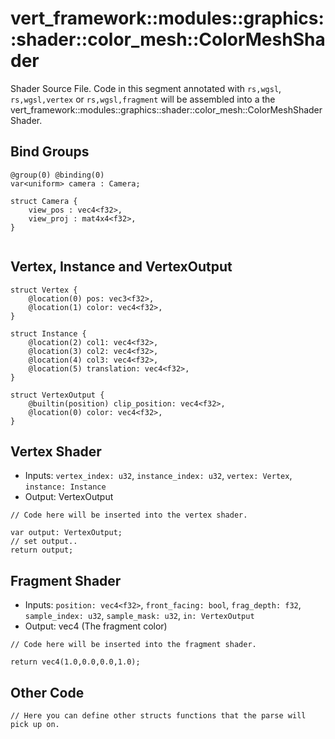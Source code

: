 # vert_framework::modules::graphics::shader::color_mesh::ColorMeshShader
Shader Source File. Code in this segment annotated with `rs,wgsl`, `rs,wgsl,vertex` or `rs,wgsl,fragment` will be assembled into a the vert_framework::modules::graphics::shader::color_mesh::ColorMeshShader Shader. 

## Bind Groups
```rs,wgsl,ignore
@group(0) @binding(0)
var<uniform> camera : Camera;

struct Camera {
    view_pos : vec4<f32>,
    view_proj : mat4x4<f32>,
}


``` 

## Vertex, Instance and VertexOutput   
```rs,wgsl,ignore
struct Vertex {
    @location(0) pos: vec3<f32>,
    @location(1) color: vec4<f32>,
}

struct Instance {
    @location(2) col1: vec4<f32>,
    @location(3) col2: vec4<f32>,
    @location(4) col3: vec4<f32>,
    @location(5) translation: vec4<f32>,
}

struct VertexOutput {
    @builtin(position) clip_position: vec4<f32>,
    @location(0) color: vec4<f32>,
}

``` 

## Vertex Shader
- Inputs: `vertex_index: u32`, `instance_index: u32`, `vertex: Vertex`, `instance: Instance`
- Output: VertexOutput

```rs,wgsl,vertex
// Code here will be inserted into the vertex shader.

var output: VertexOutput;
// set output..
return output;
```

## Fragment Shader
- Inputs: `position: vec4<f32>`, `front_facing: bool`, `frag_depth: f32`, `sample_index: u32`, `sample_mask: u32`, `in: VertexOutput`
- Output: vec4<f32> (The fragment color)

```rs,wgsl,fragment
// Code here will be inserted into the fragment shader.

return vec4(1.0,0.0,0.0,1.0);
```

## Other Code
```rs,wgsl
// Here you can define other structs functions that the parse will pick up on.
```
